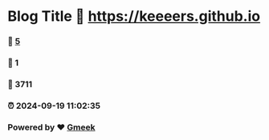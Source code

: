 # Blog Title :link: https://keeeers.github.io 
### :page_facing_up: [5](https://keeeers.github.io/tag.html) 
### :speech_balloon: 1 
### :hibiscus: 3711 
### :alarm_clock: 2024-09-19 11:02:35 
### Powered by :heart: [Gmeek](https://github.com/Meekdai/Gmeek)
